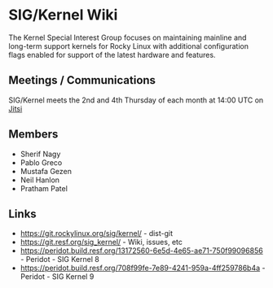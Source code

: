 # SIG/Kernel Wiki

The Kernel Special Interest Group focuses on maintaining mainline and long-term support kernels for Rocky Linux with additional configuration flags enabled for support of the latest hardware and features.


## Meetings / Communications

SIG/Kernel meets the 2nd and 4th Thursday of each month at 14:00 UTC on [Jitsi](https://meet.jit.si/SoleHumanitiesInspireDelicately)

## Members

* Sherif Nagy
* Pablo Greco
* Mustafa Gezen
* Neil Hanlon
* Pratham Patel

## Links

* https://git.rockylinux.org/sig/kernel/ - dist-git
* https://git.resf.org/sig_kernel/ - Wiki, issues, etc
* https://peridot.build.resf.org/13172560-6e5d-4e65-ae71-750f99096856 - Peridot - SIG Kernel 8
* https://peridot.build.resf.org/708f99fe-7e89-4241-959a-4ff259786b4a - Peridot - SIG Kernel 9

